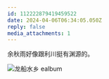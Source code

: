 ```yaml
---
id: 112222879419459522
date: 2024-04-06T06:34:05.050Z
reply: false
media_attachments: 1
---
```


余秋雨好像跟利川挺有渊源的。

![龙船水乡
ealbum](https://files.e5n.cc/media_attachments/files/112/222/879/090/442/011/original/e1c4f84f1826a2d3.jpeg)
